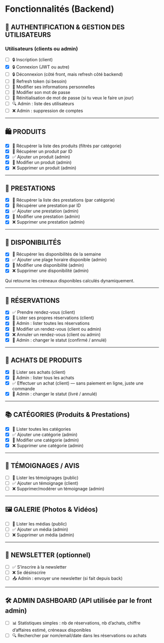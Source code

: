 # Fonctionnalités (Backend)

## 🔐 AUTHENTIFICATION & GESTION DES UTILISATEURS

### Utilisateurs (clients ou admin)

* [ ] 🔒 Inscription (client)
* [x] 🔒 Connexion (JWT ou autre)
* [ ] 🔒 Déconnexion (côté front, mais refresh côté backend)
* [ ] 🔁 Refresh token (si besoin)
* [ ] 🔧 Modifier ses informations personnelles
* [ ] 🔧 Modifier son mot de passe
* [ ] 🔧 Réinitialisation de mot de passe (si tu veux le faire un jour)
* [ ] 🔍 Admin : liste des utilisateurs
* [ ] ❌ Admin : suppression de comptes

---

## 🛍️ PRODUITS

* [x] 📄 Récupérer la liste des produits (filtrés par catégorie)
* [x] 📄 Récupérer un produit par ID
* [x] ✅ Ajouter un produit (admin)
* [x] 🔧 Modifier un produit (admin)
* [x] ❌ Supprimer un produit (admin)

---

## 🧴 PRESTATIONS

* [x] 📄 Récupérer la liste des prestations (par catégorie)
* [x] 📄 Récupérer une prestation par ID
* [x] ✅ Ajouter une prestation (admin)
* [x] 🔧 Modifier une prestation (admin)
* [x] ❌ Supprimer une prestation (admin)

---

## 📅 DISPONIBILITÉS

* [x] 📄 Récupérer les disponibilités de la semaine
* [x] ✅ Ajouter une plage horaire disponible (admin)
* [x] 🔧 Modifier une disponibilité (admin)
* [x] ❌ Supprimer une disponibilité (admin)

Qui retourne les créneaux disponibles calculés dynamiquement.

---

## 📆 RÉSERVATIONS

* [x] ✅ Prendre rendez-vous (client)
* [x] 📄 Lister ses propres réservations (client)
* [x] 📄 Admin : lister toutes les réservations
* [x] 🔧 Modifier un rendez-vous (client ou admin)
* [x] ❌ Annuler un rendez-vous (client ou admin)
* [x] 🔁 Admin : changer le statut (confirmé / annulé)

---

## 🛒 ACHATS DE PRODUITS

* [x] 📄 Lister ses achats (client)
* [x] 📄 Admin : lister tous les achats
* [x] ✅ Effectuer un achat (client) — sans paiement en ligne, juste une commande
* [x] 🔁 Admin : changer le statut (livré / annulé)

---

## 📚 CATÉGORIES (Produits & Prestations)

* [x] 📄 Lister toutes les catégories
* [x] ✅ Ajouter une catégorie (admin)
* [x] 🔧 Modifier une catégorie (admin)
* [x] ❌ Supprimer une catégorie (admin)

---

## 💬 TÉMOIGNAGES / AVIS

* [ ] 📄 Lister les témoignages (public)
* [ ] ✅ Ajouter un témoignage (client)
* [ ] ❌ Supprimer/modérer un témoignage (admin)

---

## 🖼️ GALERIE (Photos & Vidéos)

* [ ] 📄 Lister les médias (public)
* [ ] ✅ Ajouter un média (admin)
* [ ] ❌ Supprimer un média (admin)

---

## 📨 NEWSLETTER (optionnel)

* [ ] ✅ S’inscrire à la newsletter
* [ ] ❌ Se désinscrire
* [ ] 📤 Admin : envoyer une newsletter (si fait depuis back)

---

## 🛠️ ADMIN DASHBOARD (API utilisée par le front admin)

* [ ] 📊 Statistiques simples : nb de réservations, nb d’achats, chiffre d’affaires estimé, créneaux disponibles
* [ ] 🔍 Rechercher par nom/email/date dans les réservations ou achats
